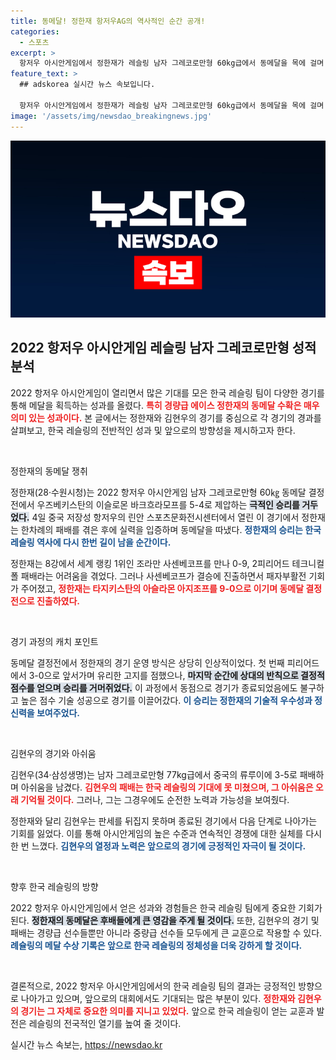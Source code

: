 ```yaml
---
title: 동메달! 정한재 항저우AG의 역사적인 순간 공개!
categories:
  - 스포츠
excerpt: >
  항저우 아시안게임에서 정한재가 레슬링 남자 그레코로만형 60kg급에서 동메달을 목에 걸며 한국의 첫 메달을 선사! 감동의 순간, 패자부활전에서의 반격과 극적인 승리의 비하인드 스토리를 전합니다.
feature_text: >
  ## adskorea 실시간 뉴스 속보입니다.

  항저우 아시안게임에서 정한재가 레슬링 남자 그레코로만형 60kg급에서 동메달을 목에 걸며 한국의 첫 메달을 선사! 감동의 순간, 패자부활전에서의 반격과 극적인 승리의 비하인드 스토리를 전합니다.
image: '/assets/img/newsdao_breakingnews.jpg'
---
```


<p><img src="/assets/img/newsdao_breakingnews.jpg" alt="adskorea 속보" /></p>

<h2 data-ke-size="size26">2022 항저우 아시안게임 레슬링 남자 그레코로만형 성적 분석</h2>

<p>2022 항저우 아시안게임이 열리면서 많은 기대를 모은 한국 레슬링 팀이 다양한 경기를 통해 메달을 획득하는 성과를 올렸다. <b><span style="color: #ee2323;">특히 경량급 에이스 정한재의 동메달 수확은 매우 의미 있는 성과이다.</span></b> 본 글에서는 정한재와 김현우의 경기를 중심으로 각 경기의 경과를 살펴보고, 한국 레슬링의 전반적인 성과 및 앞으로의 방향성을 제시하고자 한다.</p>

<p data-ke-size="size16">&nbsp;</p>

<p>정한재의 동메달 쟁취</p>

<p>정한재(28·수원시청)는 2022 항저우 아시안게임 남자 그레코로만형 60㎏ 동메달 결정전에서 우즈베키스탄의 이슬로몬 바크흐라모프를 5-4로 제압하는 <b><span style="background-color: #21538527;">극적인 승리를 거두었다.</span></b> 4일 중국 저장성 항저우의 린안 스포츠문화전시센터에서 열린 이 경기에서 정한재는 한차례의 패배를 겪은 후에 실력을 입증하며 동메달을 따냈다. <b><span style="color: #1a5490;">정한재의 승리는 한국 레슬링 역사에 다시 한번 길이 남을 순간이다.</span></b></p>

<p>정한재는 8강에서 세계 랭킹 1위인 조라만 사센베코프를 만나 0-9, 2피리어드 테크니컬 폴 패배라는 어려움을 겪었다. 그러나 사센베코프가 결승에 진출하면서 패자부활전 기회가 주어졌고, <b><span style="color: #ee2323;">정한재는 타지키스탄의 아슬라몬 아지조프를 9-0으로 이기며 동메달 결정전으로 진출하였다.</span></b></p>

<p data-ke-size="size16">&nbsp;</p>

<p>경기 과정의 캐치 포인트</p>

<p>동메달 결정전에서 정한재의 경기 운영 방식은 상당히 인상적이었다. 첫 번째 피리어드에서 3-0으로 앞서가며 유리한 고지를 점했으나, <b><span style="background-color: #21538527;">마지막 순간에 상대의 반칙으로 결정적 점수를 얻으며 승리를 거머쥐었다.</span></b> 이 과정에서 동점으로 경기가 종료되었음에도 불구하고 높은 점수 기술 성공으로 경기를 이끌어갔다. <b><span style="color: #1a5490;">이 승리는 정한재의 기술적 우수성과 정신력을 보여주었다.</span></b></p>

<p data-ke-size="size16">&nbsp;</p>

<p>김현우의 경기와 아쉬움</p>

<p>김현우(34·삼성생명)는 남자 그레코로만형 77kg급에서 중국의 류루이에 3-5로 패배하며 아쉬움을 남겼다. <b><span style="color: #ee2323;">김현우의 패배는 한국 레슬링의 기대에 못 미쳤으며, 그 아쉬움은 오래 기억될 것이다.</span></b> 그러나, 그는 그경우에도 순전한 노력과 가능성을 보여줬다.</p>

<p>정한재와 달리 김현우는 판세를 뒤집지 못하며 종료된 경기에서 다음 단계로 나아가는 기회를 잃었다. 이를 통해 아시안게임의 높은 수준과 연속적인 경쟁에 대한 실체를 다시 한 번 느꼈다. <b><span style="color: #1a5490;">김현우의 열정과 노력은 앞으로의 경기에 긍정적인 자극이 될 것이다.</span></b></p>

<p data-ke-size="size16">&nbsp;</p>

<p>향후 한국 레슬링의 방향</p>

<p>2022 항저우 아시안게임에서 얻은 성과와 경험들은 한국 레슬링 팀에게 중요한 기회가 된다. <b><span style="background-color: #21538527;">정한재의 동메달은 후배들에게 큰 영감을 주게 될 것이다.</span></b> 또한, 김현우의 경기 및 패배는 경량급 선수들뿐만 아니라 중량급 선수들 모두에게 큰 교훈으로 작용할 수 있다. <b><span style="color: #1a5490;">례슐링의 메달 수상 기록은 앞으로 한국 레슬링의 정체성을 더욱 강하게 할 것이다.</span></b></p>

<p data-ke-size="size16">&nbsp;</p>

<p>결론적으로, 2022 항저우 아시안게임에서의 한국 레슬링 팀의 결과는 긍정적인 방향으로 나아가고 있으며, 앞으로의 대회에서도 기대되는 많은 부분이 있다. <b><span style="color: #ee2323;">정한재와 김현우의 경기는 그 자체로 중요한 의미를 지니고 있었다.</span></b> 앞으로 한국 레슬링이 얻는 교훈과 발전은 레슬링의 전국적인 열기를 높여 줄 것이다.</p>
실시간 뉴스 속보는, <a href="https://newsdao.kr" rel="dofollow">https://newsdao.kr</a>


